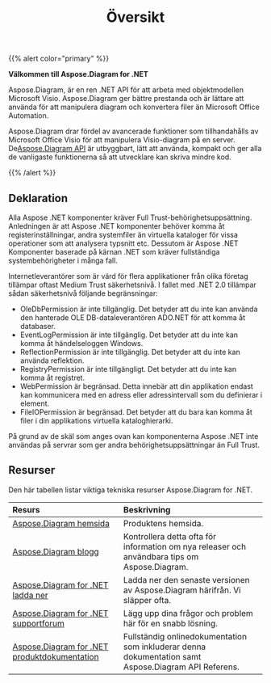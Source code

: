 ﻿---
title: Översikt
linktitle: Översikt
type: docs
weight: 10
url: /sv/net/overview/
lastmod: 2022-01-2
description: Översikt över nyckelfunktioner och format som stöds för Aspose.Diagram for .NET, installations- och licensieringsmanual för .NET bibliotek.
sitemap:
changefreq: weekl
priority: 0.7
---
{{% alert color="primary" %}} 


**Välkommen till Aspose.Diagram for .NET**

Aspose.Diagram, är en ren .NET API för att arbeta med objektmodellen Microsoft Visio. Aspose.Diagram ger bättre prestanda och är lättare att använda för att manipulera diagram och konvertera filer än Microsoft Office Automation.

 Aspose.Diagram drar fördel av avancerade funktioner som tillhandahålls av Microsoft Office Visio för att manipulera Visio-diagram på en server. De[Aspose.Diagram API](https://products.aspose.com/diagram/net/) är utbyggbart, lätt att använda, kompakt och ger alla de vanligaste funktionerna så att utvecklare kan skriva mindre kod.

{{% /alert %}} 
## **Deklaration**
Alla Aspose .NET komponenter kräver Full Trust-behörighetsuppsättning. Anledningen är att Aspose .NET komponenter behöver komma åt registerinställningar, andra systemfiler än virtuella kataloger för vissa operationer som att analysera typsnitt etc. Dessutom är Aspose .NET Komponenter baserade på kärnan .NET som kräver fullständiga systembehörigheter i många fall.

 Internetleverantörer som är värd för flera applikationer från olika företag tillämpar oftast Medium Trust säkerhetsnivå. I fallet med .NET 2.0 tillämpar sådan säkerhetsnivå följande begränsningar:

- OleDbPermission är inte tillgänglig. Det betyder att du inte kan använda den hanterade OLE DB-dataleverantören ADO.NET för att komma åt databaser.
- EventLogPermission är inte tillgänglig. Det betyder att du inte kan komma åt händelseloggen Windows.
- ReflectionPermission är inte tillgänglig. Det betyder att du inte kan använda reflektion.
- RegistryPermission är inte tillgängligt. Det betyder att du inte kan komma åt registret.
- WebPermission är begränsad. Detta innebär att din applikation endast kan kommunicera med en adress eller adressintervall som du definierar i<trust> element.
- FileIOPermission är begränsad. Det betyder att du bara kan komma åt filer i din applikations virtuella kataloghierarki.

 På grund av de skäl som anges ovan kan komponenterna Aspose .NET inte användas på servrar som ger andra behörighetsuppsättningar än Full Trust.

## **Resurser**
Den här tabellen listar viktiga tekniska resurser Aspose.Diagram for .NET.

|**Resurs**|**Beskrivning**|
|:- |:- |
|[Aspose.Diagram hemsida](https://products.aspose.com/diagram/net/)|Produktens hemsida.|
|[Aspose.Diagram blogg](https://blog.aspose.com/category/diagram/)|Kontrollera detta ofta för information om nya releaser och användbara tips om Aspose.Diagram.|
|[Aspose.Diagram for .NET ladda ner](https://www.nuget.org/packages/Aspose.Diagram/)|Ladda ner den senaste versionen av Aspose.Diagram härifrån. Vi släpper ofta.|
|[Aspose.Diagram for .NET supportforum](https://forum.aspose.com/c/diagram/17)|Lägg upp dina frågor och problem här för en snabb lösning.|
|[Aspose.Diagram for .NET produktdokumentation](/diagram/sv/net/home/)|Fullständig onlinedokumentation som inkluderar denna dokumentation samt Aspose.Diagram API Referens.|
